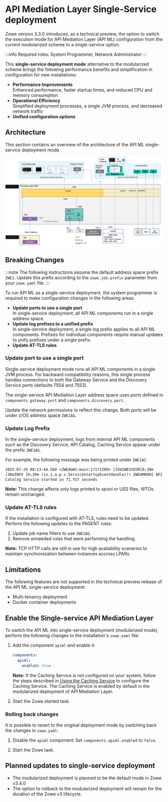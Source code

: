 # API Mediation Layer Single-Service deployment

Zowe version 3.3.0 introduces, as a technical preview, the option to switch the execution mode for API Mediation Layer (API ML) configuration from the current modularized scheme to a single-service option.

:::info
Required roles: System Programmer, Network Administrator
:::

This **single-service deployment mode** alternative to the modularized scheme brings the following performance benefits and simplification in configuration for new installations:

* **Performance Improvements**  
Enhanced performance, faster startup times, and reduced CPU and memory consumption
* **Operational Efficiency**  
Simplified deployment processes, a single JVM process, and decreased network traffic
* **Unified configuration options**

## Architecture

This section contains an overview of the architecture of the API ML single-service deployment mode.

![Zowe API ML Single-service Architecture Diagram](../../images/common/zowe-architecture-apiml-single-service.png)
<!-- TODO
Diagram
Data flows
Use the example from the current architecture diagram?
 -->

## Breaking Changes

:::note
The following instructions assume the default address space prefix `ZWE1`. Update this prefix according to the `zowe.job.prefix` parameter from your `zowe.yaml` file.
:::

To run API ML as a single-service deployment, the system programmer is required to make configuration changes in the following areas:

* **Update ports to use a single port**  
In single-service deployment, all API ML components run in a single address space. <!-- I think we should remove "is shared in a single address spece" as this information should be detailed in the corresponding section below.-->
* **Update log prefixes to a unified prefix**  
In single-service deployment, a single log prefix applies to all API ML components. Prefixes for individual components require manual updates to unify prefixes under a single prefix. <!--Similarly, "is unified for all components" should be explained in the corresponding section. -->
* **Update AT-TLS rules**  


### Update port to use a single port

Single-service deployment mode runs all API ML components in a single JVM process. <!-- Please add a single sentence about the benefit of using a single JVM process.-->For backward compatibility reasons, this single process handles connections to both the Gateway Service and the Discovery Service ports (defaults 7554 and 7553).

The single-service API Mediation Layer address space uses ports defined in `components.gateway.port` and `components.discovery.port`.

Update the network permissions to reflect this change. Both ports will be under z/OS address space `ZWE1AG`. <!-- Can we please include a codeblock example of this configuration? -->

### Update Log Prefix

In the single-service deployment, logs from internal API ML components such as the Discovery Service, API Catalog, Caching Service appear under the prefix `ZWE1AG`.

For example, the following message was being printed under `ZWE1AC`:

```plaintext
2025-07-29 08:13:44.560 <ZWEAGW1:main:17171209> [35mZWESVUSR[0;39m [36mINFO [0;39m ((o.z.a.p.s.ServiceStartupEventHandler)) ZWEAM000I API Catalog Service started in 71.757 seconds
```

**Note:** This change affects only logs printed to spool or USS files, WTOs remain unchanged.

### Update AT-TLS rules

If the installation is configured with AT-TLS, rules need to be updated. Perform the following updates to the PAGENT rules:

1. Update job name filters to use `ZWE1AG`.
2. Remove unneeded rules that were performing the handling.

<!--We need to include an example of these PAGENT rules configuration -->

**Note:** TCP HTTP calls are still in use for high availability scenarios to maintain synchronization between instances accross LPARs.

## Limitations

The following features are not supported in the technical preview release of the API ML single-service deployment:

* Multi-tenancy deployment
* Docker container deployments

## Enable the Single-service API Mediation Layer

To switch the API ML into single-service deployment (modularized mode), perform the following changes to the installation's `zowe.yaml` file:

1. Add the component `apiml` and enable it:

    ```yaml
    components:
      apiml:
        enabled: true
    ```

    **Note:** If the Caching Service is not configured on your system, follow the steps described in [Using the Caching Service](./api-mediation-caching-service.md) to configure the Caching Service. The Caching Service is enabled by default in the modularized deployment of API Mediation Layer.

2. Start the Zowe started task.

### Rolling back changes

It is possible to revert to the original deployment mode by switching back the changes in `zowe.yaml`:

1. Disable the `apiml` component:
    Set `components.apiml.enabled` to `false`.

2. Start the Zowe task.

## Planned updates to single-service deployment

* The modularized deployment is planned to be the default mode in Zowe v3.4.0
* The option to rollback to the modularized deployment will remain for the duration of the Zowe v3 lifecycle.

